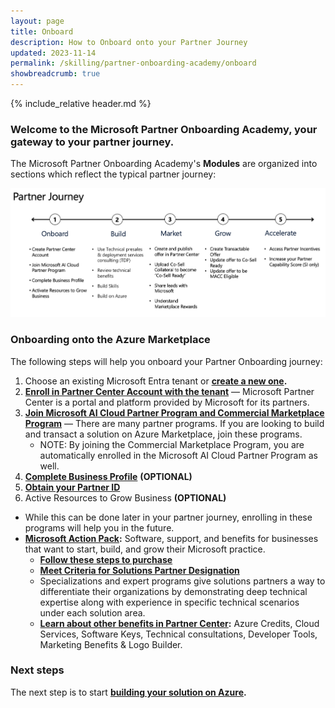 ```yaml
---
layout: page
title: Onboard 
description: How to Onboard onto your Partner Journey
updated: 2023-11-14
permalink: /skilling/partner-onboarding-academy/onboard
showbreadcrumb: true
---
```

{% include_relative header.md %}

### Welcome to the Microsoft Partner Onboarding Academy, your gateway to your partner journey.

The Microsoft Partner Onboarding Academy's **Modules** are organized into sections which reflect the typical partner journey:

![](../../../assets/partner-onboarding/partner-journey.png)

### Onboarding onto the Azure Marketplace

The following steps will help you onboard your Partner Onboarding journey:

1. Choose an existing Microsoft Entra tenant or **[create a new one](https://learn.microsoft.com/en-us/azure/active-directory/fundamentals/create-new-tenant).**
2. **[Enroll in Partner Center Account with the tenant](/PartnerResources/skilling/partner-onboarding-academy/acct)** — Microsoft Partner Center is a portal and platform provided by Microsoft for its partners.
3. **[Join Microsoft AI Cloud Partner Program and Commercial Marketplace Program](https://learn.microsoft.com/en-us/partner-center/intro-to-cloud-partner-program-membership)** — There are many partner programs. If you are looking to build and transact a solution on Azure Marketplace, join these programs.
    - NOTE: By joining the Commercial Marketplace Program, you are automatically enrolled in the Microsoft AI Cloud Partner Program as well.
4. **[Complete Business Profile](https://learn.microsoft.com/en-us/partner-center/create-a-marketing-profile)** **(OPTIONAL)**
5. **[Obtain your Partner ID](https://learn.microsoft.com/en-us/partner-center/partner-center-account-setup#identifiers)**
6. Active Resources to Grow Business **(OPTIONAL)**
  - While this can be done later in your partner journey, enrolling in these programs will help you in the future.
  - **[Microsoft Action Pack](https://partner.microsoft.com/en-us/partnership/action-pack):** Software, support, and benefits for businesses that want to start, build, and grow their Microsoft practice.
    - **[Follow these steps to purchase](https://learn.microsoft.com/en-us/partner-center/mpn-get-action-pack)**
    - **[Meet Criteria for Solutions Partner Designation](https://learn.microsoft.com/en-us/partner-center/introduction-to-pcs)**
    - Specializations and expert programs give solutions partners a way to differentiate their organizations by demonstrating deep technical expertise along with experience in specific technical scenarios under each solution area.
    - **[Learn about other benefits in Partner Center](https://learn.microsoft.com/en-gb/partner-center/manage-your-partner-network-benefits):** Azure Credits, Cloud Services, Software Keys, Technical consultations, Developer Tools, Marketing Benefits & Logo Builder.

### Next steps

The next step is to start **[building your solution on Azure](/PartnerResources/skilling/partner-onboarding-academy/build).**